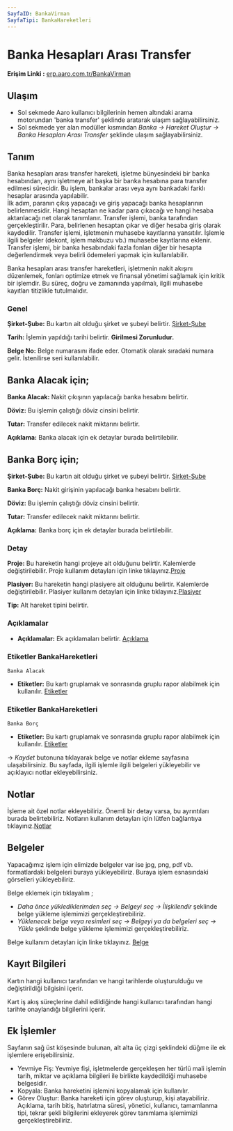 ```yaml
---
SayfaID: BankaVirman
SayfaTipi: BankaHareketleri
---
```


# Banka Hesapları Arası Transfer

**Erişim Linki :** [erp.aaro.com.tr/BankaVirman](erp.aaro.com.tr/BankaVirman)

## Ulaşım 

- Sol sekmede Aaro kullanıcı bilgilerinin hemen altındaki arama motorundan 'banka transfer' şeklinde aratarak ulaşım sağlayabilirsiniz.
- Sol sekmede yer alan modüller kısmından *Banka -> Hareket Oluştur -> Banka Hesapları Arası Transfer* şeklinde ulaşım sağlayabilirsiniz.

## Tanım

Banka hesapları arası transfer hareketi, işletme bünyesindeki bir banka hesabından, aynı işletmeye ait başka bir banka hesabına para transfer edilmesi sürecidir. 
Bu işlem, bankalar arası veya aynı bankadaki farklı hesaplar arasında yapılabilir.  
İlk adım, paranın çıkış yapacağı ve giriş yapacağı banka hesaplarının belirlenmesidir. Hangi hesaptan ne kadar para çıkacağı ve hangi hesaba aktarılacağı net olarak tanımlanır.
Transfer işlemi, banka tarafından gerçekleştirilir. Para, belirlenen hesaptan çıkar ve diğer hesaba giriş olarak kaydedilir.
Transfer işlemi, işletmenin muhasebe kayıtlarına yansıtılır. İşlemle ilgili belgeler (dekont, işlem makbuzu vb.) muhasebe kayıtlarına eklenir.
Transfer işlemi, bir banka hesabındaki fazla fonları diğer bir hesapta değerlendirmek veya belirli ödemeleri yapmak için kullanılabilir.

Banka hesapları arası transfer hareketleri, işletmenin nakit akışını düzenlemek, fonları optimize etmek ve finansal yönetimi sağlamak için kritik bir işlemdir. 
Bu süreç, doğru ve zamanında yapılmalı, ilgili muhasebe kayıtları titizlikle tutulmalıdır.

### Genel 

**Şirket-Şube:** Bu kartın ait olduğu şirket ve şubeyi belirtir. [Şirket-Şube](../TemelOzellikler/SirketSubeHareket.md)

**Tarih:** İşlemin yapıldığı tarihi belirtir. **Girilmesi Zorunludur.**

**Belge No:** Belge numarasını ifade eder. Otomatik olarak sıradaki numara gelir. İstenilirse seri kullanılabilir.

## Banka Alacak için;

**Banka Alacak:** Nakit çıkışının yapılacağı banka hesabını belirtir.

**Döviz:** Bu işlemin çalıştığı döviz cinsini belirtir.
	
**Tutar:** Transfer edilecek nakit miktarını belirtir.

**Açıklama:** Banka alacak için ek detaylar burada belirtilebilir. 

## Banka Borç için;

**Şirket-Şube:** Bu kartın ait olduğu şirket ve şubeyi belirtir. [Şirket-Şube](../TemelOzellikler/SirketSubeHareket.md)

**Banka Borç:** Nakit girişinin yapılacağı banka hesabını belirtir.

**Döviz:** Bu işlemin çalıştığı döviz cinsini belirtir.

**Tutar:** Transfer edilecek nakit miktarını belirtir.

**Açıklama:** Banka borç için ek detaylar burada belirtilebilir. 

### Detay

**Proje:** Bu hareketin hangi projeye ait olduğunu belirtir. Kalemlerde değiştirilebilir. Proje kullanım detayları için linke tıklayınız.[Proje](../TemelOzellikler/Proje.md)

**Plasiyer:** Bu hareketin hangi plasiyere ait olduğunu belirtir. Kalemlerde değiştirilebilir. Plasiyer kullanım detayları için linke tıklayınız.[Plasiyer](../TemelOzellikler/Plasiyer.md)

**Tip:** Alt hareket tipini belirtir.

### Açıklamalar

- **Açıklamalar:** Ek açıklamaları belirtir. [Açıklama](../TemelOzellikler/Aciklama.md)

### Etiketler BankaHareketleri
	Banka Alacak

- **Etiketler:** Bu kartı gruplamak ve sonrasında gruplu rapor alabilmek için kullanılır. [Etiketler](../TemelOzellikler/Etiketler.md)

### Etiketler BankaHareketleri
	Banka Borç

- **Etiketler:** Bu kartı gruplamak ve sonrasında gruplu rapor alabilmek için kullanılır. [Etiketler](../TemelOzellikler/Etiketler.md)

-> *Kaydet* butonuna tıklayarak belge ve notlar ekleme sayfasına ulaşabilirsiniz. 
Bu sayfada, ilgili işlemle ilgili belgeleri yükleyebilir ve açıklayıcı notlar ekleyebilirsiniz.

## Notlar 

İşleme ait özel notlar ekleyebiliriz. Önemli bir detay varsa, bu ayrıntıları burada belirtebiliriz. Notların kullanım detayları için lütfen bağlantıya tıklayınız.[Notlar](../TemelOzellikler/Notlar.md)

## Belgeler

Yapacağımız işlem için elimizde belgeler var ise jpg, png, pdf vb. formatlardaki belgeleri buraya yükleyebiliriz.
Buraya işlem esnasındaki görselleri yükleyebiliriz.

Belge eklemek için tıklayalım ;

- *Daha önce yüklediklerimden seç -> Belgeyi seç
-> İlişkilendir* şeklinde belge yükleme işlemimizi gerçekleştirebiliriz.
- *Yüklenecek belge veya resimleri seç -> Belgeyi ya da
 belgeleri seç -> Yükle* şeklinde belge yükleme işlemimizi gerçekleştirebiliriz.

Belge kullanım detayları için linke tıklayınız. [Belge](../TemelOzellikler/Belgeler.md)

## Kayıt Bilgileri

Kartın hangi kullanıcı tarafından ve hangi tarihlerde oluşturulduğu ve değiştirildiği bilgisini içerir.

Kart iş akış süreçlerine dahil edildiğinde hangi kullanıcı tarafından hangi tarihte onaylandığı bilgilerini içerir. 

## Ek İşlemler

 Sayfanın sağ üst köşesinde bulunan, alt alta üç çizgi şeklindeki düğme ile ek işlemlere erişebilirsiniz.








- Yevmiye Fiş: Yevmiye fişi, işletmelerde gerçekleşen her türlü mali işlemin tarih, miktar ve açıklama bilgileri ile birlikte kaydedildiği muhasebe belgesidir.
- Kopyala: Banka hareketini işlemini kopyalamak için kullanılır.
- Görev Oluştur: Banka hareketi için görev oluşturup, kişi atayabiliriz. Açıklama, tarih bitiş, hatırlatma süresi, yönetici, kullanıcı, tamamlanma tipi, tekrar şekli bilgilerini ekleyerek görev tanımlama işlemimizi gerçekleştirebiliriz.


